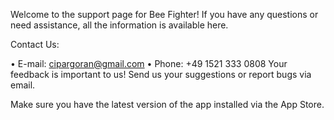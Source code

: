 Welcome to the support page for Bee Fighter! If you have any questions or need assistance, all the information is available here.

Contact Us:

•	E-mail: cipargoran@gmail.com
•	Phone: +49 1521 333 0808
Your feedback is important to us! Send us your suggestions or report bugs via email.

Make sure you have the latest version of the app installed via the App Store.
